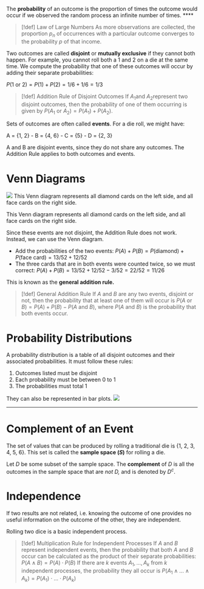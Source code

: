 
The **probability** of an outcome is the proportion of times the outcome would occur if we observed the random process an infinite number of times. ****

> [!def] Law of Large Numbers
> As more observations are collected, the proportion $p_n$ of occurrences with a particular outcome converges to the probability $p$ of that income.

Two outcomes are called **disjoint** or **mutually exclusive** if they cannot both happen. For example, you cannot roll both a 1 and 2 on a die at the same time. We compute the probability that one of these outcomes will occur by adding their separate probabilities:

$P(1 \text{ or }2) = P(1) + P(2) = 1/6 + 1/6 = 1/3$

> [!def] Addition Rule of Disjoint Outcomes
> If $A_1$and $A_2$represent two disjoint outcomes, then the probability of one of them occurring is given by $P(A_1 \text{ or } A_2) = P(A_1) + P(A_2)$.

Sets of outcomes are often called **events**. For a die roll, we might have:

A = {1, 2} - B = {4, 6} - C = {5} - D = {2, 3}

A and B are disjoint events, since they do not share any outcomes. The Addition Rule applies to both outcomes and events.

# Venn Diagrams

![](stats2.png)
This Venn diagram represents all diamond cards on the left side, and all face cards on the right side.

This Venn diagram represents all diamond cards on the left side, and all face cards on the right side.

Since these events are not disjoint, the Addition Rule does not work. Instead, we can use the Venn diagram.

-   Add the probabilities of the two events: $P(A) + P(B)=P(\text{diamond})+P(\text{face card}) = 13/52 +12/52$
-   The three cards that are in both events were counted twice, so we must correct: $P(A)+P(B)=13/52+12/52-3/52=22/52 = 11/26$

This is known as the **general addition rule.**

> [!def] General Addition Rule 
If $A$ and $B$ are any two events, disjoint or not, then the probability that at least one of them will occur is $P(A \text{ or } B)=P(A)+P(B)-P(A \text{ and } B)$, where $P(A \text{ and }B)$ is the probability that both events occur.


# Probability Distributions

A probability distribution is a table of all disjoint outcomes and their associated probabilities. It must follow these rules:

1.  Outcomes listed must be disjoint
2.  Each probability must be between 0 to 1
3.  The probabilities must total 1

They can also be represented in bar plots.
![](stats3.png)

---

# Complement of an Event

The set of values that can be produced by rolling a traditional die is {1, 2, 3, 4, 5, 6}. This set is called the **sample space ($S$)** for rolling a die.

Let $D$ be some subset of the sample space. The **complement** of $D$ is all the outcomes in the sample space that are _not $D$,_ and is denoted by $D^c$.

# Independence

If two results are not related, i.e. knowing the outcome of one provides no useful information on the outcome of the other, they are independent.

Rolling two dice is a basic independent process.

 > [!def] Multiplication Rule for Independent Processes
 > If $A$ and $B$ represent independent events, then the probability that both $A$ and $B$ occur can be calculated as the product of their separate probabilities: $P(A \wedge B) = P(A) \cdot P(B)$ If there are $k$ events $A_1,...,A_k$ from $k$ independent processes, the probability they all occur is $P(A_1\wedge...\wedge A_k)=P(A_1)\cdot...\cdot P(A_k)$

